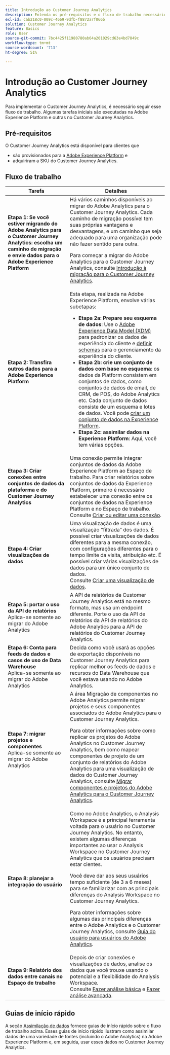 ```yaml
---
title: Introdução ao Customer Journey Analytics
description: Entenda os pré-requisitos e o fluxo de trabalho necessários para implementar o Customer Journey Analytics.
exl-id: cab218c0-009c-4669-9dfb-f8872a7f066b
solution: Customer Journey Analytics
feature: Basics
role: User
source-git-commit: 7bc4425f11980780ab64a201029cd63e4bd7849c
workflow-type: tm+mt
source-wordcount: '713'
ht-degree: 51%

---
```


# Introdução ao Customer Journey Analytics

Para implementar o Customer Journey Analytics, é necessário seguir esse fluxo de trabalho. Algumas tarefas iniciais são executadas na Adobe Experience Platform e outras no Customer Journey Analytics.

## Pré-requisitos

O Customer Journey Analytics está disponível para clientes que

* são provisionados para a [Adobe Experience Platform](https://www.adobe.com/br/experience-platform.html) e
* adquiriram a SKU do Customer Journey Analytics.

## Fluxo de trabalho

| Tarefa | Detalhes |
| --- | --- |
| **Etapa 1: Se você estiver migrando do Adobe Analytics para o Customer Journey Analytics: escolha um caminho de migração e envie dados para o Adobe Experience Platform** | Há vários caminhos disponíveis ao migrar do Adobe Analytics para o Customer Journey Analytics. Cada caminho de migração possível tem suas próprias vantagens e desvantagens, e um caminho que seja adequado para uma organização pode não fazer sentido para outra. <p>Para começar a migrar do Adobe Analytics para o Customer Journey Analytics, consulte [Introdução à migração para o Customer Journey Analytics](/help/getting-started/cja-migration/cja-migration-getstarted.md). <!-- [Utilizing Adobe Analytics report suite data in Customer Journey Analytics](/help/getting-started/aa-vs-cja/aa-data-in-cja.md) --> </p> |
| **Etapa 2: Transfira outros dados para a Adobe Experience Platform** | Esta etapa, realizada na Adobe Experience Platform, envolve várias subetapas:<ul><li>**Etapa 2a: Prepare seu esquema de dados**: Use o [Adobe Experience Data Model (XDM)](https://experienceleague.adobe.com/docs/experience-platform/xdm/home.html?lang=pt-BR) para padronizar os dados de experiência do cliente e [definir schemas](https://experienceleague.adobe.com/docs/experience-platform/xdm/tutorials/create-schema-ui.html?lang=pt-BR) para o gerenciamento da experiência do cliente.</li><li>**Etapa 2b: crie um conjunto de dados com base no esquema**: os dados da Platform consistem em conjuntos de dados, como conjuntos de dados de email, de CRM, de POS, do Adobe Analytics etc. Cada conjunto de dados consiste de um esquema e lotes de dados. Você pode [criar um conjunto de dados na Experience Platform](https://experienceleague.adobe.com/docs/platform-learn/getting-started-for-data-architects-and-data-engineers/create-datasets.html?lang=pt-BR).</li><li>**Etapa 2c: assimilar dados na Experience Platform**: Aqui, você tem várias opções.</li></ul> |
| **Etapa 3: Criar conexões entre conjuntos de dados da plataforma e do Customer Journey Analytics** | Uma conexão permite integrar conjuntos de dados da Adobe Experience Platform ao Espaço de trabalho. Para criar relatórios sobre conjuntos de dados da Experience Platform, primeiro é necessário estabelecer uma conexão entre os conjuntos de dados na Experience Platform e no Espaço de trabalho.<br>Consulte [Criar ou editar uma conexão](/help/connections/create-connection.md). |
| **Etapa 4: Criar visualizações de dados** | Uma visualização de dados é uma visualização “filtrada” dos dados. É possível criar visualizações de dados diferentes para a mesma conexão, com configurações diferentes para o tempo limite da visita, atribuição etc. É possível criar várias visualizações de dados para um único conjunto de dados.<br>Consulte [Criar uma visualização de dados](/help/data-views/create-dataview.md). |
| **Etapa 5: portar o uso da API de relatórios**</br> Aplica-se somente ao migrar do Adobe Analytics | A API de relatórios de Customer Journey Analytics está no mesmo formato, mas usa um endpoint diferente. Porte o uso da API de relatórios da API de relatórios do Adobe Analytics para a API de relatórios do Customer Journey Analytics. |
| **Etapa 6: Conta para feeds de dados e casos de uso de Data Warehouse**</br> Aplica-se somente ao migrar do Adobe Analytics | Decida como você usará as opções de exportação disponíveis no Customer Journey Analytics para replicar melhor os feeds de dados e recursos do Data Warehouse que você estava usando no Adobe Analytics. <!-- link to docs Rob is creating --> |
| **Etapa 7: migrar projetos e componentes**</br> Aplica-se somente ao migrar do Adobe Analytics | A área Migração de componentes no Adobe Analytics permite migrar projetos e seus componentes associados do Adobe Analytics para o Customer Journey Analytics.<p>Para obter informações sobre como replicar os projetos do Adobe Analytics no Customer Journey Analytics, bem como mapear componentes de projeto de um conjunto de relatórios do Adobe Analytics para uma visualização de dados do Customer Journey Analytics, consulte [Migrar componentes e projetos do Adobe Analytics para o Customer Journey Analytics](https://experienceleague.adobe.com/docs/analytics/admin/admin-tools/component-migration.html?lang=pt-BR).</p> |
| **Etapa 8: planejar a integração do usuário** | Como no Adobe Analytics, o Analysis Workspace é a principal ferramenta voltada para o usuário no Customer Journey Analytics. No entanto, existem algumas diferenças importantes ao usar o Analysis Workspace no Customer Journey Analytics que os usuários precisam estar cientes.<p>Você deve dar aos seus usuários tempo suficiente (de 3 a 6 meses) para se familiarizar com as principais diferenças do Analysis Workspace no Customer Journey Analytics.</p><p>Para obter informações sobre algumas das principais diferenças entre o Adobe Analytics e o Customer Journey Analytics, consulte [Guia do usuário para usuários do Adobe Analytics](/help/getting-started/aa-to-cja-user.md).</p> |
| **Etapa 9: Relatório dos dados entre canais no Espaço de trabalho** | Depois de criar conexões e visualizações de dados, analise os dados que você trouxe usando o potencial e a flexibilidade do Analysis Workspace.<br>Consulte [Fazer análise básica](/help/analysis-workspace/perform-basic-analysis.md) e [Fazer análise avançada](/help/analysis-workspace/perform-adv-analysis.md). |

## Guias de início rápido

A seção [Assimilação de dados](../data-ingestion/data-ingestion.md) fornece guias de início rápido sobre o fluxo de trabalho acima. Esses guias de início rápido ilustram como assimilar dados de uma variedade de fontes (incluindo o Adobe Analytics) na Adobe Experience Platform e, em seguida, usar esses dados no Customer Journey Analytics.
